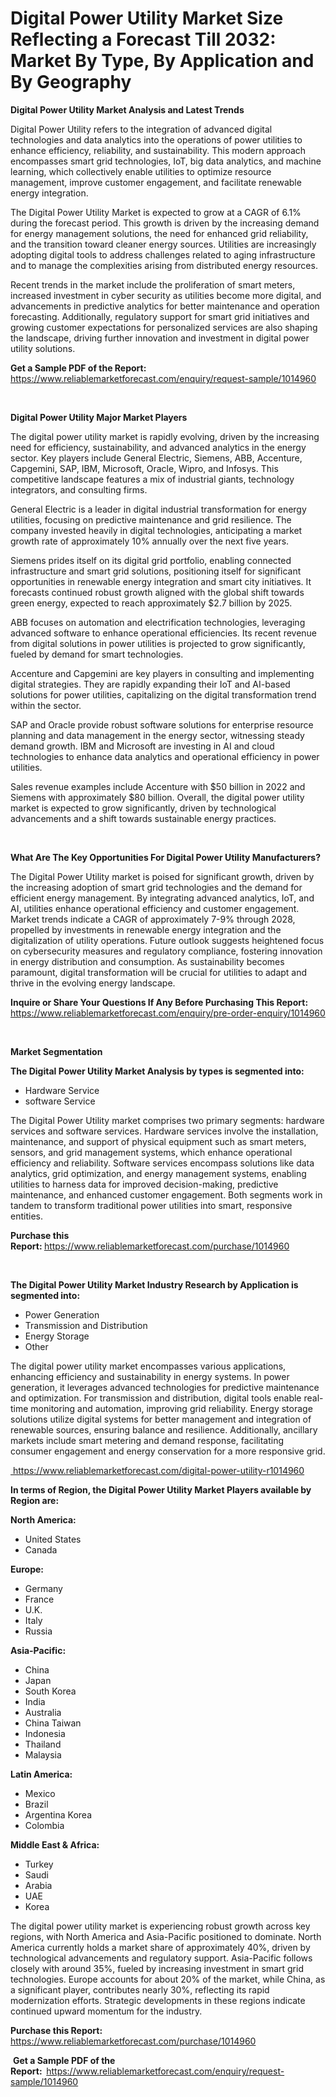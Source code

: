 <p><h1>Digital Power Utility Market Size Reflecting a Forecast Till 2032: Market By Type, By Application and By Geography</h1></p><p><strong>Digital Power Utility Market Analysis and Latest Trends</strong></p>
<p><p>Digital Power Utility refers to the integration of advanced digital technologies and data analytics into the operations of power utilities to enhance efficiency, reliability, and sustainability. This modern approach encompasses smart grid technologies, IoT, big data analytics, and machine learning, which collectively enable utilities to optimize resource management, improve customer engagement, and facilitate renewable energy integration.</p><p>The Digital Power Utility Market is expected to grow at a CAGR of 6.1% during the forecast period. This growth is driven by the increasing demand for energy management solutions, the need for enhanced grid reliability, and the transition toward cleaner energy sources. Utilities are increasingly adopting digital tools to address challenges related to aging infrastructure and to manage the complexities arising from distributed energy resources.</p><p>Recent trends in the market include the proliferation of smart meters, increased investment in cyber security as utilities become more digital, and advancements in predictive analytics for better maintenance and operation forecasting. Additionally, regulatory support for smart grid initiatives and growing customer expectations for personalized services are also shaping the landscape, driving further innovation and investment in digital power utility solutions.</p></p>
<p><strong>Get a Sample PDF of the Report:&nbsp;</strong> <a href="https://www.reliablemarketforecast.com/enquiry/request-sample/1014960?utm_campaign=3536&utm_medium=2&utm_source=Github&utm_content=ia&utm_term=17042025&utm_id=digital-power-utility">https://www.reliablemarketforecast.com/enquiry/request-sample/1014960</a></p>
<p>&nbsp;</p>
<p><strong>Digital Power Utility Major Market Players</strong></p>
<p><p>The digital power utility market is rapidly evolving, driven by the increasing need for efficiency, sustainability, and advanced analytics in the energy sector. Key players include General Electric, Siemens, ABB, Accenture, Capgemini, SAP, IBM, Microsoft, Oracle, Wipro, and Infosys. This competitive landscape features a mix of industrial giants, technology integrators, and consulting firms.</p><p>General Electric is a leader in digital industrial transformation for energy utilities, focusing on predictive maintenance and grid resilience. The company invested heavily in digital technologies, anticipating a market growth rate of approximately 10% annually over the next five years.</p><p>Siemens prides itself on its digital grid portfolio, enabling connected infrastructure and smart grid solutions, positioning itself for significant opportunities in renewable energy integration and smart city initiatives. It forecasts continued robust growth aligned with the global shift towards green energy, expected to reach approximately $2.7 billion by 2025.</p><p>ABB focuses on automation and electrification technologies, leveraging advanced software to enhance operational efficiencies. Its recent revenue from digital solutions in power utilities is projected to grow significantly, fueled by demand for smart technologies.</p><p>Accenture and Capgemini are key players in consulting and implementing digital strategies. They are rapidly expanding their IoT and AI-based solutions for power utilities, capitalizing on the digital transformation trend within the sector.</p><p>SAP and Oracle provide robust software solutions for enterprise resource planning and data management in the energy sector, witnessing steady demand growth. IBM and Microsoft are investing in AI and cloud technologies to enhance data analytics and operational efficiency in power utilities.</p><p>Sales revenue examples include Accenture with $50 billion in 2022 and Siemens with approximately $80 billion. Overall, the digital power utility market is expected to grow significantly, driven by technological advancements and a shift towards sustainable energy practices.</p></p>
<p>&nbsp;</p>
<p><strong>What Are The Key Opportunities For Digital Power Utility Manufacturers?</strong></p>
<p><p>The Digital Power Utility market is poised for significant growth, driven by the increasing adoption of smart grid technologies and the demand for efficient energy management. By integrating advanced analytics, IoT, and AI, utilities enhance operational efficiency and customer engagement. Market trends indicate a CAGR of approximately 7-9% through 2028, propelled by investments in renewable energy integration and the digitalization of utility operations. Future outlook suggests heightened focus on cybersecurity measures and regulatory compliance, fostering innovation in energy distribution and consumption. As sustainability becomes paramount, digital transformation will be crucial for utilities to adapt and thrive in the evolving energy landscape.</p></p>
<p><strong>Inquire or Share Your Questions If Any Before Purchasing This Report:</strong> <a href="https://www.reliablemarketforecast.com/enquiry/pre-order-enquiry/1014960?utm_campaign=3536&utm_medium=2&utm_source=Github&utm_content=ia&utm_term=17042025&utm_id=digital-power-utility">https://www.reliablemarketforecast.com/enquiry/pre-order-enquiry/1014960</a></p>
<p>&nbsp;</p>
<p><strong>Market Segmentation</strong></p>
<p><strong>The Digital Power Utility Market Analysis by types is segmented into:</strong></p>
<p><ul><li>Hardware Service</li><li>software Service</li></ul></p>
<p><p>The Digital Power Utility market comprises two primary segments: hardware services and software services. Hardware services involve the installation, maintenance, and support of physical equipment such as smart meters, sensors, and grid management systems, which enhance operational efficiency and reliability. Software services encompass solutions like data analytics, grid optimization, and energy management systems, enabling utilities to harness data for improved decision-making, predictive maintenance, and enhanced customer engagement. Both segments work in tandem to transform traditional power utilities into smart, responsive entities.</p></p>
<p><strong>Purchase this Report:&nbsp;</strong><a href="https://www.reliablemarketforecast.com/purchase/1014960?utm_campaign=3536&utm_medium=2&utm_source=Github&utm_content=ia&utm_term=17042025&utm_id=digital-power-utility">https://www.reliablemarketforecast.com/purchase/1014960</a></p>
<p>&nbsp;</p>
<p><strong>The Digital Power Utility Market Industry Research by Application is segmented into:</strong></p>
<p><ul><li>Power Generation</li><li>Transmission and Distribution</li><li>Energy Storage</li><li>Other</li></ul></p>
<p><p>The digital power utility market encompasses various applications, enhancing efficiency and sustainability in energy systems. In power generation, it leverages advanced technologies for predictive maintenance and optimization. For transmission and distribution, digital tools enable real-time monitoring and automation, improving grid reliability. Energy storage solutions utilize digital systems for better management and integration of renewable sources, ensuring balance and resilience. Additionally, ancillary markets include smart metering and demand response, facilitating consumer engagement and energy conservation for a more responsive grid.</p></p>
<p><a href="https://www.reliablemarketforecast.com/digital-power-utility-r1014960?utm_campaign=3536&utm_medium=2&utm_source=Github&utm_content=ia&utm_term=17042025&utm_id=digital-power-utility">&nbsp;https://www.reliablemarketforecast.com/digital-power-utility-r1014960</a></p>
<p><strong>In terms of Region, the Digital Power Utility Market Players available by Region are:</strong></p>
<p>
    <p> <strong> North America: </strong>
        <ul>
            <li>United States</li>
            <li>Canada</li>
        </ul>
        </p> 
    <p> <strong> Europe: </strong>
        <ul>
            <li>Germany</li>
            <li>France</li>
            <li>U.K.</li>
            <li>Italy</li>
            <li>Russia</li>
        </ul>
        </p> 
    <p> <strong> Asia-Pacific: </strong>
        <ul>
            <li>China</li>
            <li>Japan</li>
            <li>South Korea</li>
            <li>India</li>
            <li>Australia</li>
            <li>China Taiwan</li>
            <li>Indonesia</li>
            <li>Thailand</li>
            <li>Malaysia</li>
        </ul>
        </p> 
    <p> <strong> Latin America: </strong>
        <ul>
            <li>Mexico</li>
            <li>Brazil</li>
            <li>Argentina Korea</li>
            <li>Colombia</li>
        </ul>
        </p> 
    <p> <strong> Middle East & Africa: </strong>
        <ul>
            <li>Turkey</li>
            <li>Saudi</li>
            <li>Arabia</li>
            <li>UAE</li>
            <li>Korea</li>
        </ul>
    </p>
    </p>
<p><p>The digital power utility market is experiencing robust growth across key regions, with North America and Asia-Pacific positioned to dominate. North America currently holds a market share of approximately 40%, driven by technological advancements and regulatory support. Asia-Pacific follows closely with around 35%, fueled by increasing investment in smart grid technologies. Europe accounts for about 20% of the market, while China, as a significant player, contributes nearly 30%, reflecting its rapid modernization efforts. Strategic developments in these regions indicate continued upward momentum for the industry.</p></p>
<p><strong>Purchase this Report: </strong><a href="https://www.reliablemarketforecast.com/purchase/1014960?utm_campaign=3536&utm_medium=2&utm_source=Github&utm_content=ia&utm_term=17042025&utm_id=digital-power-utility">https://www.reliablemarketforecast.com/purchase/1014960</a></p>
<p>&nbsp;<strong>Get a Sample PDF of the Report:&nbsp;&nbsp;</strong><a href="https://www.reliablemarketforecast.com/enquiry/request-sample/1014960?utm_campaign=3536&utm_medium=2&utm_source=Github&utm_content=ia&utm_term=17042025&utm_id=digital-power-utility">https://www.reliablemarketforecast.com/enquiry/request-sample/1014960</a></p>
<p><strong></strong></p>
<p><p></p><p></p><p></p></p>